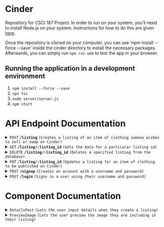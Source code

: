 # Cinder

Repository for CSCI 187 Project. In order to run on your system, you'll need to install Node.js on your system. Instructions for how to do this are given [here](https://nodejs.org/en/download/package-manager).

Once the repository is cloned on your computer, you can use 'npm install --force --save' inside the cinder directory to install the necessary packages. Afterwards, you can simply run `npm run web` to test the app in your browser.

## Running the application in a development environment

1. `npm install --force --save`
2. `npx tsc`
3. `node server/server.js`
4. `npm start`

# API Endpoint Documentation

<details>
 <summary><code>POST</code> <code><b>/listing</b></code> <code>(Creates a listing of an item of clothing somone wishes to sell or swap on Cinder)</code></summary>

##### Parameters

> | name           | type     | data type          | description                                                        |
> | -------------- | -------- | ------------------ | ------------------------------------------------------------------ |
> | `file`         | required | Buffer or Buffer[] | The binary of an image, can be more than one                       |
> | `listing_name` | required | string             | The name of the listing                                            |
> | `price`        | optional | number             | The price of the listing                                           |
> | `description`  | required | string             | The description for the listing                                    |
> | `category`     | required | string             | The category the listing is for (top, bottom, accessory, or shoes) |
> | `tags`         | required | string[] or string | The user generated tags for the listing                            |

##### Responses

> | http code | content-type       | response                                         |
> | --------- | ------------------ | ------------------------------------------------ |
> | `200`     | `application/json` | `{"message": "OK"}`                              |
> | `400`     | `application/json` | `{"error":"No image provided for listing"}`      |
> | `500`     | `application/json` | `{"error":"status 500, failed to upload image"}` |

##### Example cURL

> ```javascript
>  curl -X POST -H "Content-Type: multipart/form-data" -d '-----WebKitFormBoundaryaWlA9egrpy2SXNMe\
> Content-Disposition: form-data; name="file"; filename="pants_back.png"\
> Content-Type: image/png\
> \
> \
> ------WebKitFormBoundaryaWlA9egrpy2SXNMe\
> Content-Disposition: form-data; name="file"; filename="pants_front.png"\
> Content-Type: image/png\
> \
> \
> ------WebKitFormBoundaryaWlA9egrpy2SXNMe\
> Content-Disposition: form-data; name="listing_name"\
> \
> Cool pants\
> ------WebKitFormBoundaryaWlA9egrpy2SXNMe\
> Content-Disposition: form-data; name="description"\
> \
> Lightly used cool pants (worn once)\
> ------WebKitFormBoundaryaWlA9egrpy2SXNMe\
> Content-Disposition: form-data; name="price"\
> \
> 23\
> ------WebKitFormBoundaryaWlA9egrpy2SXNMe\
> Content-Disposition: form-data; name="category"\
> \
> accessory\
> ------WebKitFormBoundaryaWlA9egrpy2SXNMe--' http://localhost:3000/listing
> ```

</details>

<details>
 <summary><code>GET</code> <code><b>/listing/:listing_id</b></code> <code>(Gets the data for a particular listing id)</code></summary>

##### Parameters

> | name         | type     | data type | description                              |
> | ------------ | -------- | --------- | ---------------------------------------- |
> | `listing_id` | required | number    | The id for the listing you want data for |

##### Responses

> | http code | content-type       | response                             |
> | --------- | ------------------ | ------------------------------------ |
> | `200`     | `application/json` | `{"message": "OK"}`                  |
> | `400`     | `application/json` | `{"No listing with that id exists"}` |
> | `500`     | `application/json` | `Server Error`                       |

</details>
<details>
 <summary><code>DELETE</code> <code><b>/listing/:listing_id</b></code> <code>(Deletes a specified listing from the database)</code></summary>

##### Parameters

> | name         | type     | data type | description                               |
> | ------------ | -------- | --------- | ----------------------------------------- |
> | `listing_id` | required | number    | The id for the listing you want to delete |

##### Responses

> | http code | content-type       | response                  |
> | --------- | ------------------ | ------------------------- |
> | `200`     | `application/json` | `{"message": "OK"}`       |
> | `500`     | `application/json` | `{"error": "some error"}` |

</details>

<details>
 <summary><code>PUT</code> <code><b>/listing/:listing_id</b></code> <code>(Updates a listing for an item of clothing to be published on Cinder)</code></summary>

##### Parameters

> | name               | type     | data type          | description                                                                  |
> | ------------------ | -------- | ------------------ | ---------------------------------------------------------------------------- |
> | `file`             | required | Buffer or Buffer[] | The binary of an image, can be more than one                                 |
> | `listing_name`     | required | string             | The name of the listing                                                      |
> | `price`            | optional | number             | The price of the listing                                                     |
> | `description`      | required | string             | The description for the listing                                              |
> | `category`         | required | string             | The category the listing is for (top, bottom, accessory, or shoes)           |
> | `tags`             | required | string[] or string | The user generated tags for the listing                                      |
> | `tags_to_remove`   | required | string             | The user provided tag(s) previously on the listing you are wanting to remove |
> | `images_to_remove` | required | string[] or string | The image url(s) previously for the listing you are wanting to remove        |

##### Responses

> | http code | content-type       | response                                         |
> | --------- | ------------------ | ------------------------------------------------ |
> | `200`     | `application/json` | `{"message": "OK"}`                              |
> | `400`     | `application/json` | `{"error":"No image provided for listing"}`      |
> | `500`     | `application/json` | `{"error":"status 500, failed to upload image"}` |

</details>

<details>
 <summary><code>POST</code> <code><b>/signup</b></code> <code>(Creates an account with a username and password)</code></summary>

##### Parameters

> | name              | type     | data type          | description                                                                  |
> | --------------    | -------- | ------------------ | ------------------------------------------------------------------           |
> | `username`        | required | string             | The username of the user                                                     |
> | `password`        | required | string             | The user's password                                                          |

##### Responses

> | http code | content-type       | response                                         |
> | --------- | ------------------ | ------------------------------------------------ |
> | `200`     | `application/json` | `{"OK"}`                                         |
> | `400`     | `application/json` | `{"Invalid username or password"}`               |
> | `500`     | `application/json` | `{"An unknown error occurred"}`                  |

</details>

<details>
 <summary><code>POST</code> <code><b>/login</b></code> <code>(Signs in a user using their username and password)</code></summary>

##### Parameters

> | name              | type     | data type          | description                                                                  |
> | --------------    | -------- | ------------------ | ------------------------------------------------------------------           |
> | `username`        | required | string             | The username of the user                                                     |
> | `password`        | required | string             | The user's password                                                          |

##### Responses

> | http code | content-type       | response                                         |
> | --------- | ------------------ | ------------------------------------------------ |
> | `200`     | `application/json` | `{"OK"}`                                         |
> | `400`     | `application/json` | `{"Incorrect username or password"}`             |
> | `500`     | `application/json` | `{"An unknown error occurred"}`                  |

</details>

# Component Documentation

<details>
 <summary><code>DetailsPost</code> <code>(Lets the user input details when they create a listing)</code></summary>

##### Props

</details>

<details>
 <summary><code>PreviewImage</code> <code>(Lets the user preview the image they are including in their listing)</code></summary>

##### Props
> | name              | description                                                                  |
> | --------------    | ------------------------------------------------------------------           |
> | `imageSrc`        | Source of the image                                                          |

</details>

